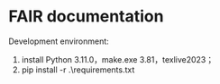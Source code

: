 # FAIR documentation

Development environment:
1. install Python 3.11.0，make.exe 3.81，texlive2023；
2. pip install -r .\requirements.txt